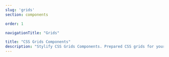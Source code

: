 ```yaml
---
slug: 'grids'
section: components

order: 1

navigationTitle: "Grids"

title: "CSS Grids Components"
description: "Stylify CSS Grids Components. Prepared CSS grids for your next web project. Copy&Paste, without CSS framework."
---
```


<interactive-preview class="margin-bottom:48px"
title="Responsive Grid"
description="Responsive grid with minimum column width."
html-snippet="components/grids-fit"></interactive-preview>

<interactive-preview class="margin-bottom:48px"
title="Fixed Columns Count"
description="Responsive grid with fixed columns count."
html-snippet="components/grids-columns"></interactive-preview>
